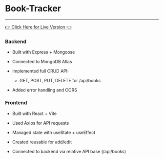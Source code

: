 # Book-Tracker

---

[👉 Click Here for Live Version 👈](https://backend-restless-paper-4666.fly.dev/)

### Backend
- Built with Express + Mongoose

- Connected to MongoDB Atlas

- Implemented full CRUD API:

  - GET, POST, PUT, DELETE for /api/books

- Added error handling and CORS

### Frontend
- Built with React + Vite

- Used Axios for API requests

- Managed state with useState + useEffect

- Created reusable <BookForm /> for add/edit

- Connected to backend via relative API base (/api/books)
